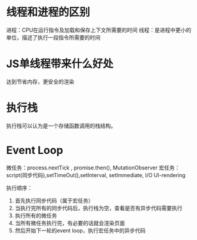 # 线程和进程的区别
  进程：CPU在运行指令及加载和保存上下文所需要的时间
  线程：是进程中更小的单位，描述了执行一段指令所需要的时间

# JS单线程带来什么好处
  达到节省内存，更安全的渲染

# 执行栈
  执行栈可以认为是一个存储函数调用的栈结构。

# Event Loop
  微任务：process.nextTick  , promise.then(), MutationObserver
  宏任务：script(同步代码),setTimeOut(),setInterval, setImmediate,  I/O
          UI-rendering

执行顺序：
  1. 首先执行同步代码（属于宏任务）
  2. 当执行完所有的同步代码后，执行栈为空，查看是否有异步代码需要执行
  3. 执行所有的微任务
  4. 当所有微任务执行完，有必要的话就会渲染页面
  5. 然后开始下一轮的event loop，执行宏任务中的异步代码